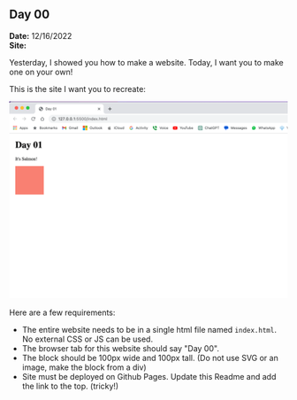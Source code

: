## Day 00
**Date:** 12/16/2022  
**Site:**  


Yesterday, I showed you how to make a website. Today, I want you to make one on your own!

This is the site I want you to recreate:

![alt text](./site.png)

Here are a few requirements:
- The entire website needs to be in a single html file named `index.html`. No external CSS or JS can be used.
- The browser tab for this website should say "Day 00".
- The block should be 100px wide and 100px tall. (Do not use SVG or an image, make the block from a div)
- Site must be deployed on Github Pages. Update this Readme and add the link to the top. (tricky!)